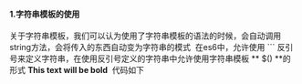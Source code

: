 #### 1.字符串模板的使用
  关于字符串模板，我们可以认为使用了字符串模板的语法的时候，会自动调用string方法，会将传入的东西自动变为字符串的模式
  在es6中，允许使用 ``` 反引号来定义字符串，在使用反引号定义的字符串中允许使用字符串模板 ** $() **的形式 
  **This text will be bold**
  代码如下
```

```
